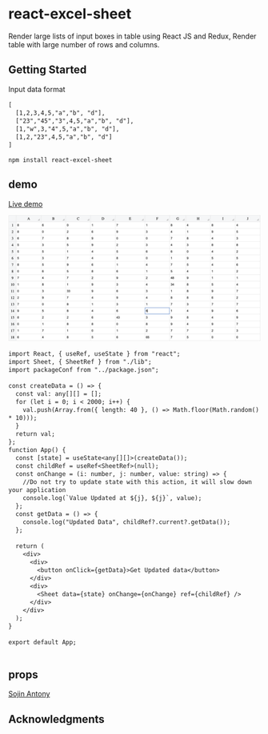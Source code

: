 # react-excel-sheet

Render large lists of input boxes in table using React JS and Redux, Render table with large number of rows and columns.


## Getting Started

Input data format
```
[
  [1,2,3,4,5,"a","b", "d"],
  ["23","45","3",4,5,"a","b", "d"],
  [1,"w",3,"4",5,"a","b", "d"],
  [1,2,"23",4,5,"a","b", "d"]
]
```
```
npm install react-excel-sheet

```
## demo
[Live demo](https://sojinantony01.github.io/react-excel-sheet/)

![alt text](https://raw.githubusercontent.com/sojinantony01/react-excel-sheet/master/public/images/samplesheet.png)

```
import React, { useRef, useState } from "react";
import Sheet, { SheetRef } from "./lib";
import packageConf from "../package.json";

const createData = () => {
  const val: any[][] = [];
  for (let i = 0; i < 2000; i++) {
    val.push(Array.from({ length: 40 }, () => Math.floor(Math.random() * 10)));
  }
  return val;
};
function App() {
  const [state] = useState<any[][]>(createData());
  const childRef = useRef<SheetRef>(null);
  const onChange = (i: number, j: number, value: string) => {
    //Do not try to update state with this action, it will slow down your application
    console.log(`Value Updated at ${j}, ${j}`, value);
  };
  const getData = () => {
    console.log("Updated Data", childRef?.current?.getData()); 
  };

  return (
    <div>
      <div>
        <button onClick={getData}>Get Updated data</button>
      </div>
      <div>
        <Sheet data={state} onChange={onChange} ref={childRef} />
      </div>
    </div>
  );
}

export default App;


```
## props


[Sojin Antony](https://github.com/sojinantony01)

## Acknowledgments
